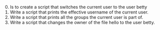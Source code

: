 0. Is to create a script that switches the current user to the user betty
1. Write a script that prints the effective username of the current user.
2. Write a script that prints all the groups the current user is part of. 
3. Write a script that changes the owner of the file hello to the user betty.
